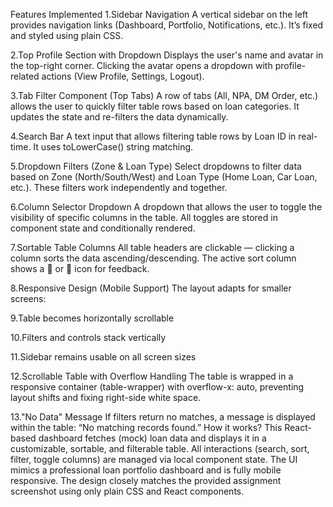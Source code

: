   Features Implemented
1.Sidebar Navigation
A vertical sidebar on the left provides navigation links (Dashboard, Portfolio, Notifications, etc.). It’s fixed and styled using plain CSS.

2.Top Profile Section with Dropdown
Displays the user's name and avatar in the top-right corner. Clicking the avatar opens a dropdown with profile-related actions (View Profile, Settings, Logout).

3.Tab Filter Component (Top Tabs)
A row of tabs (All, NPA, DM Order, etc.) allows the user to quickly filter table rows based on loan categories. It updates the state and re-filters the data dynamically.

4.Search Bar
A text input that allows filtering table rows by Loan ID in real-time. It uses toLowerCase() string matching.

5.Dropdown Filters (Zone & Loan Type)
Select dropdowns to filter data based on Zone (North/South/West) and Loan Type (Home Loan, Car Loan, etc.). These filters work independently and together.

6.Column Selector Dropdown
A dropdown that allows the user to toggle the visibility of specific columns in the table. All toggles are stored in component state and conditionally rendered.

7.Sortable Table Columns
All table headers are clickable — clicking a column sorts the data ascending/descending. The active sort column shows a 🔼 or 🔽 icon for feedback.

8.Responsive Design (Mobile Support)
The layout adapts for smaller screens:

9.Table becomes horizontally scrollable

10.Filters and controls stack vertically

11.Sidebar remains usable on all screen sizes

12.Scrollable Table with Overflow Handling
The table is wrapped in a responsive container (table-wrapper) with overflow-x: auto, preventing layout shifts and fixing right-side white space.

13."No Data" Message
If filters return no matches, a message is displayed within the table: “No matching records found.”
How it works?
This React-based dashboard fetches (mock) loan data and displays it in a customizable, sortable, and filterable table. All interactions (search, sort, filter, toggle columns) are managed via local component state. The UI mimics a professional loan portfolio dashboard and is fully mobile responsive. The design closely matches the provided assignment screenshot using only plain CSS and React components.



